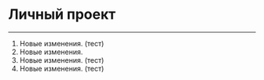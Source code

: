 # Личный проект
---
1. Новые изменения. (тест)
2. Новые изменения.
3. Новые изменения. (тест)
4. Новые изменения. (тест)